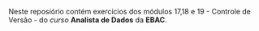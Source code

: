 

Neste reposiório contém exercícios dos módulos 17,18 e 19 - Controle de Versão - do *curso* **Analista de Dados** da **EBAC**.



